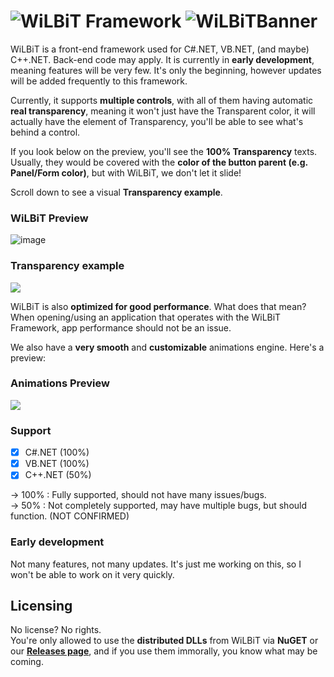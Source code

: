 # ![W](https://cdn.discordapp.com/icons/873990858507186307/069985c1b4a16351efeb250bc22265be.webp?size=32)iLBiT Framework ![WiLBiTBanner](https://user-images.githubusercontent.com/84229419/204741560-1e8950f3-18e6-4f49-9e15-cb0cfcfea2f1.jpg)

WiLBiT is a front-end framework used for C#.NET, VB.NET, (and maybe) C++.NET. Back-end code may apply. It is currently in **early development**, meaning features will be very few. It's only the beginning, however updates will be added frequently to this framework.

Currently, it supports **multiple controls**, with all of them having automatic **real transparency**, meaning it won't just have the Transparent color, it will actually have the element of Transparency, you'll be able to see what's behind a control.

If you look below on the preview, you'll see the **100% Transparency** texts. Usually, they would be covered with the **color of the button parent (e.g. Panel/Form color)**, but with WiLBiT, we don't let it slide!

Scroll down to see a visual **Transparency example**.

### WiLBiT Preview

![image](https://user-images.githubusercontent.com/84229419/204539062-3e13e113-f6b9-4c2a-8cc6-8c09c45dbdfd.png)

### Transparency example

![](https://user-images.githubusercontent.com/84229419/204552105-9b1c9473-db9a-40b4-bd48-a9b25e00f2bf.png)

WiLBiT is also **optimized for good performance**. What does that mean? When opening/using an application that operates with the WiLBiT Framework, app performance should not be an issue.

We also have a **very smooth** and **customizable** animations engine. Here's a preview:

### Animations Preview

![](https://user-images.githubusercontent.com/84229419/204776842-437c396f-9ef5-40f1-8ba4-63cfc6d9e1a6.gif)


### Support
- [x] C#.NET (100%)
- [x] VB.NET (100%)
- [x] C++.NET (50%)

-> 100% : Fully supported, should not have many issues/bugs.\
-> 50% : Not completely supported, may have multiple bugs, but should function. (NOT CONFIRMED)

### Early development

Not many features, not many updates. It's just me working on this, so I won't be able to work on it very quickly.

## Licensing
No license? No rights.\
You're only allowed to use the **distributed DLLs** from WiLBiT via **NuGET** or our [**Releases page**](https://github.com/Pronner/WiLBiT/releases), and if you use them immorally, you know what may be coming.
